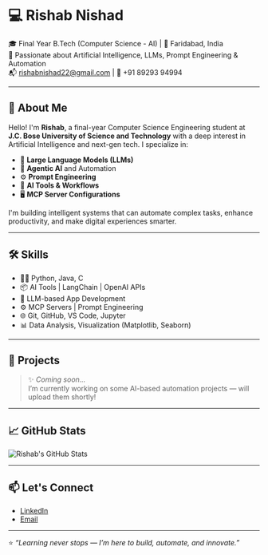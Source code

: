 # 💻 Rishab Nishad

🎓 Final Year B.Tech (Computer Science - AI) | 📍 Faridabad, India  
🚀 Passionate about Artificial Intelligence, LLMs, Prompt Engineering & Automation  
📬 rishabnishad22@gmail.com | 📱 +91 89293 94994

---

## 🧠 About Me

Hello! I'm **Rishab**, a final-year Computer Science Engineering student at **J.C. Bose University of Science and Technology** with a deep interest in Artificial Intelligence and next-gen tech. I specialize in:

- 🔎 **Large Language Models (LLMs)**
- 🤖 **Agentic AI** and Automation
- ⚙️ **Prompt Engineering**
- 🧰 **AI Tools & Workflows**
- 🖥️ **MCP Server Configurations**

I'm building intelligent systems that can automate complex tasks, enhance productivity, and make digital experiences smarter.

---

## 🛠️ Skills

- 🧑‍💻 Python, Java, C
- 📦 AI Tools | LangChain | OpenAI APIs
- 🧠 LLM-based App Development
- ⚙️ MCP Servers | Prompt Engineering
- 🌐 Git, GitHub, VS Code, Jupyter
- 📊 Data Analysis, Visualization (Matplotlib, Seaborn)

---

## 📁 Projects

> ✨ *Coming soon...*  
I’m currently working on some AI-based automation projects — will upload them shortly!

<!-- Uncomment and fill this once projects are available -->
<!--
### 🔹 Smart Resume Scanner using LLMs
A tool to analyze resumes using AI and provide suggestions based on job descriptions.

### 🔹 AI Task Automator (Agentic AI)
Built a multi-agent system to automate workflows and daily productivity tasks.
-->

---

## 📈 GitHub Stats

![Rishab's GitHub Stats](https://github-readme-stats.vercel.app/api?username=rishab-nishad&show_icons=true&theme=radical)

---

## 📫 Let's Connect

- [LinkedIn](https://www.linkedin.com/in/rishabnishad)  
- [Email](mailto:rishabnishad22@gmail.com)

---

⭐ *“Learning never stops — I’m here to build, automate, and innovate.”*

